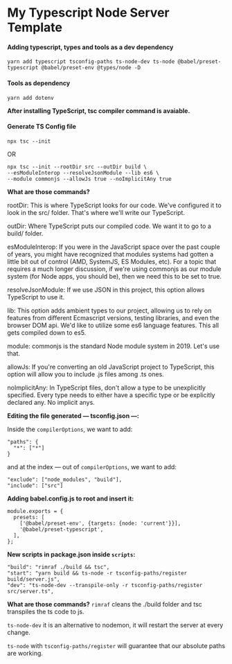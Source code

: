 # My Typescript Node Server Template

#### Adding typescript, types and tools as a dev dependency
```
yarn add typescript tsconfig-paths ts-node-dev ts-node @babel/preset-typescript @babel/preset-env @types/node -D
```

#### Tools as dependency
```
yarn add dotenv
```

**After installing TypeScript, tsc compiler command is avaiable.**

#### Generate TS Config file
```
npx tsc --init
```
OR
```
npx tsc --init --rootDir src --outDir build \
--esModuleInterop --resolveJsonModule --lib es6 \
--module commonjs --allowJs true --noImplicitAny true
```

**What are those commands?**

rootDir: This is where TypeScript looks for our code. We've configured it to look in the src/ folder. That's where we'll write our TypeScript.

outDir: Where TypeScript puts our compiled code. We want it to go to a build/ folder.

esModuleInterop: If you were in the JavaScript space over the past couple of years, you might have recognized that modules systems had gotten a little bit out of control (AMD, SystemJS, ES Modules, etc). For a topic that requires a much longer discussion, if we're using commonjs as our module system (for Node apps, you should be), then we need this to be set to true.

resolveJsonModule: If we use JSON in this project, this option allows TypeScript to use it.

lib: This option adds ambient types to our project, allowing us to rely on features from different Ecmascript versions, testing libraries, and even the browser DOM api. We'd like to utilize some es6 language features. This all gets compiled down to es5.

module: commonjs is the standard Node module system in 2019. Let's use that.

allowJs: If you're converting an old JavaScript project to TypeScript, this option will allow you to include .js files among .ts ones.

noImplicitAny: In TypeScript files, don't allow a type to be unexplicitly specified. Every type needs to either have a specific type or be explicitly declared any. No implicit anys.

**Editing the file generated — tsconfig.json —:**

Inside the `compilerOptions`, we want to add:
```
"paths": {
  "*": ["*"]
}
```
and at the index — out of `compilerOptions`, we want to add:
```
"exclude": ["node_modules", "build"],
"include": ["src"]
```

**Adding babel.config.js to root and insert it:**
```
module.exports = {
  presets: [
    ['@babel/preset-env', {targets: {node: 'current'}}],
    '@babel/preset-typescript',
  ],
};
```

**New scripts in package.json inside `scripts`:**

```
"build": "rimraf ./build && tsc",
"start": "yarn build && ts-node -r tsconfig-paths/register build/server.js",
"dev": "ts-node-dev --transpile-only -r tsconfig-paths/register src/server.ts",
```
**What are those commands?**
`rimraf` cleans the ./build folder and tsc transpiles the ts code to js.

`ts-node-dev` it is an alternative to nodemon, it will restart the server at every change.

`ts-node` with `tsconfig-paths/register` will guarantee that our absolute paths are working.

